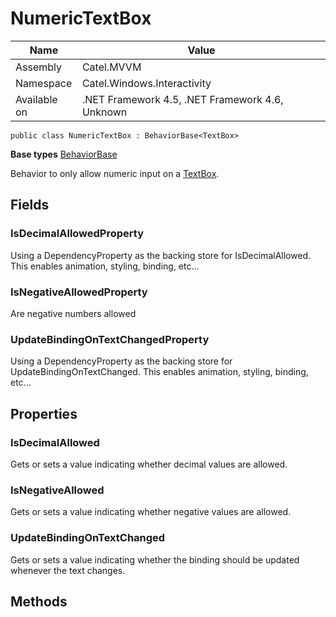 

# NumericTextBox

Name|Value
---|---
Assembly|Catel.MVVM
Namespace|Catel.Windows.Interactivity
Available on|.NET Framework 4.5, .NET Framework 4.6, Unknown

```
public class NumericTextBox : BehaviorBase<TextBox>
```

**Base types**
[BehaviorBase]()


Behavior to only allow numeric input on a [TextBox](#).



## Fields

### IsDecimalAllowedProperty

Using a DependencyProperty as the backing store for IsDecimalAllowed. This enables animation, styling, binding, etc...



### IsNegativeAllowedProperty

Are negative numbers allowed



### UpdateBindingOnTextChangedProperty

Using a DependencyProperty as the backing store for UpdateBindingOnTextChanged. This enables animation, styling, binding, etc...



## Properties

### IsDecimalAllowed

Gets or sets a value indicating whether decimal values are allowed.



### IsNegativeAllowed

Gets or sets a value indicating whether negative values are allowed.



### UpdateBindingOnTextChanged

Gets or sets a value indicating whether the binding should be updated whenever the text changes.



## Methods


